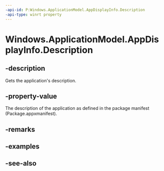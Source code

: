 ----api-id: P:Windows.ApplicationModel.AppDisplayInfo.Description
-api-type: winrt property
---<!-- Property syntaxpublic string Description { get; }--># Windows.ApplicationModel.AppDisplayInfo.Description## -descriptionGets the application's description.## -property-valueThe description of the application as defined in the package manifest (Package.appxmanifest).## -remarks## -examples## -see-also
